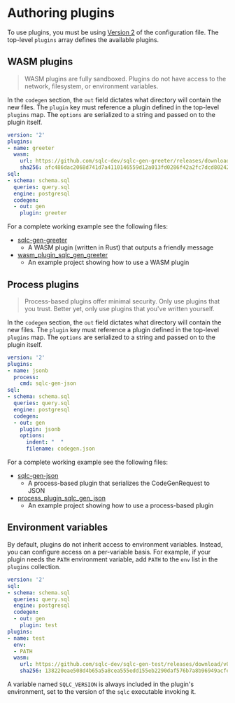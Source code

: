 # Authoring plugins

To use plugins, you must be using [Version 2](../reference/config.md) of
the configuration file. The top-level `plugins` array defines the available
plugins.

## WASM plugins

> WASM plugins are fully sandboxed. Plugins do not have access to the network,
> filesystem, or environment variables.

In the `codegen` section, the `out` field dictates what directory will contain
the new files. The `plugin` key must reference a plugin defined in the
top-level `plugins` map. The `options` are serialized to a string and passed on
to the plugin itself.


```yaml
version: '2'
plugins:
- name: greeter
  wasm:
    url: https://github.com/sqlc-dev/sqlc-gen-greeter/releases/download/v0.1.0/sqlc-gen-greeter.wasm
    sha256: afc486dac2068d741d7a4110146559d12a013fd0286f42a2fc7dcd802424ad07
sql:
- schema: schema.sql
  queries: query.sql
  engine: postgresql
  codegen:
  - out: gen
    plugin: greeter
```

For a complete working example see the following files:
- [sqlc-gen-greeter](https://github.com/sqlc-dev/sqlc-gen-greeter)
  - A WASM plugin (written in Rust) that outputs a friendly message
- [wasm_plugin_sqlc_gen_greeter](https://github.com/sqlc-dev/sqlc/tree/main/internal/endtoend/testdata/wasm_plugin_sqlc_gen_greeter)
  - An example project showing how to use a WASM plugin

## Process plugins

> Process-based plugins offer minimal security. Only use plugins that you
> trust. Better yet, only use plugins that you've written yourself.

In the `codegen` section, the `out` field dictates what directory will contain
the new files. The `plugin` key must reference a plugin defined in the
top-level `plugins` map. The `options` are serialized to a string and passed on
to the plugin itself.

```yaml
version: '2'
plugins:
- name: jsonb
  process:
    cmd: sqlc-gen-json
sql:
- schema: schema.sql
  queries: query.sql
  engine: postgresql
  codegen:
  - out: gen
    plugin: jsonb
    options:
      indent: "  "
      filename: codegen.json
```

For a complete working example see the following files:
- [sqlc-gen-json](https://github.com/sqlc-dev/sqlc/tree/main/cmd/sqlc-gen-json)
  - A process-based plugin that serializes the CodeGenRequest to JSON
- [process_plugin_sqlc_gen_json](https://github.com/sqlc-dev/sqlc/tree/main/internal/endtoend/testdata/process_plugin_sqlc_gen_json)
  - An example project showing how to use a process-based plugin

## Environment variables

By default, plugins do not inherit access to environment variables. Instead,
you can configure access on a per-variable basis. For example, if your plugin
needs the `PATH` environment variable, add `PATH` to the `env` list in the
`plugins` collection.

```yaml
version: '2'
sql:
- schema: schema.sql
  queries: query.sql
  engine: postgresql
  codegen:
  - out: gen
    plugin: test
plugins:
- name: test
  env:
  - PATH
  wasm:
    url: https://github.com/sqlc-dev/sqlc-gen-test/releases/download/v0.1.0/sqlc-gen-test.wasm
    sha256: 138220eae508d4b65a5a8cea555edd155eb2290daf576b7a8b96949acfeb3790
```

A variable named `SQLC_VERSION` is always included in the plugin's
environment, set to the version of the `sqlc` executable invoking it.